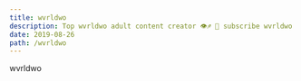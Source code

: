 ```yaml
---
title: wvrldwo
description: Top wvrldwo adult content creator 👁♐️ 👑 subscribe wvrldwo to my porn site below IG wvrldwo
date: 2019-08-26
path: /wvrldwo
---
```


wvrldwo